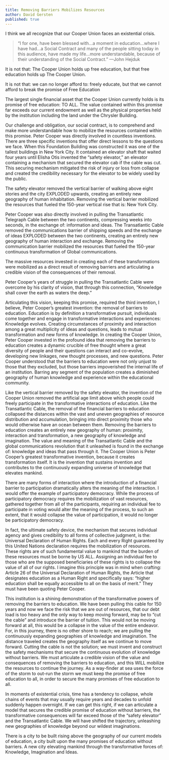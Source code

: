 ```yaml
---
title: Removing Barriers Mobilizes Resources
author: David Gersten
published: true
---
```


I think we all recognize that our Cooper Union faces an existential 
crisis.

> “I for one, have been blessed with…a moment in education…where I have had…a Social Contract and many of the people sitting today in this audience, have made my life…more understandable, because of their understanding of the Social Contract.” —John Hejduk

It is not that: The Cooper Union holds up free education, but that free education holds up The Cooper Union.

It is not that: we can no longer afford to: freely educate, but that we cannot afford to break the promise of Free Education

The largest single financial asset that the Cooper Union currently holds is its promise of free education: TO ALL. The value contained within this promise far exceeds our current endowment as well as the physical properties held by the institution including the land under the Chrysler Building.

Our challenge and obligation, our social contract, is to comprehend and make more understandable how to mobilize the resources contained within this promise.
Peter Cooper was directly involved in countless inventions. There are three specific inventions that offer direct lessons to the questions we face. When this Foundation Building was constructed it was one of the tallest buildings in New York City. It contained an elevator shaft that waited four years until Elisha Otis invented the “safety elevator,” an elevator containing a mechanism that secured the elevator cab if the cable was cut. This securing mechanism mitigated the risk of injury or loss from collapse and created the credibility necessary for the elevator to be widely used by the public.

The safety elevator removed the vertical barrier of walking above eight stories and the city EXPLODED upwards, creating an entirely new geography of human inhabitation. Removing the vertical barrier mobilized the resources that fueled the 150-year vertical rise that is: New York City. 

Peter Cooper was also directly involved in pulling the Transatlantic Telegraph Cable between the two continents, compressing weeks into seconds, in the exchange of: information and ideas. The Transatlantic Cable removed the communications barrier of shipping speeds and the exchange of ideas EXPLODED between the two continents, creating an entirely new geography of human interaction and exchange. Removing the communication barrier mobilized the resources that fueled the 150-year continuous transformation of Global communications.

The massive resources invested in creating each of these transformations were mobilized as a direct result of removing barriers and articulating a credible vision of the consequences of their removal.

Peter Cooper’s years of struggle in pulling the Transatlantic Cable were overcome by his clarity of vision, that through this connection, “Knowledge shall cover the earth as waters the deep.”

Articulating this vision, keeping this promise, required the third invention, I believe, Peter Cooper’s greatest invention: the removal of barriers to education. Education is by definition a transformative pursuit, individuals come together and engage in transformative interactions and experiences: Knowledge evolves. Creating circumstances of proximity and interaction among a great multiplicity of ideas and questions, leads to mutual transformation and new forms of knowledge. In creating the Cooper Union, Peter Cooper invested in the profound idea that removing the barriers to education creates a dynamic crucible of free thought where a great diversity of people and their questions can interact and co-evolve, developing new linkages, new thought processes, and new questions. Peter Cooper understood that the barriers to education were not only unjust to those that they excluded, but those barriers impoverished the internal life of an institution. Barring any segment of the population creates a diminished geography of human knowledge and experience within the educational community.

Like the vertical barrier removed by the safety elevator, the invention of the Cooper Union removed the artificial age limit above which people could freely participate in the transformative interactions of education. Like the Transatlantic Cable, the removal of the financial barriers to education collapsed the distances within the vast and uneven geographies of resource distribution and accumulation, bringing into direct proximity those who would otherwise have an ocean between them. Removing the barriers to education creates an entirely new geography of human: proximity, interaction and transformation, a new geography of knowledge and imagination. The value and meaning of the Transatlantic Cable and the global communications revolution that it unleashed is found in the exchange of: knowledge and ideas that pass through it. The Cooper Union is Peter Cooper’s greatest transformative invention, because it creates transformation itself. It is the invention that sustains invention and contributes to the continuously expanding universe of knowledge that elevates mankind.

There are many forms of interaction where the introduction of a financial barrier to participation dramatically alters the meaning of the interaction. I would offer the example of participatory democracy. While the process of participatory democracy requires the mobilization of vast resources, gathered together from all of the participants, requiring an individual fee to participate in voting would alter the meaning of the process, to such an extent, that it would collapse the value of participation, it would no longer be participatory democracy.

In fact, the ultimate safety device, the mechanism that secures individual agency and gives credibility to all forms of collective judgment, is the: Universal Declaration of Human Rights. Each and every Right guaranteed by this United Nations declaration requires the mobilization of resources. These rights are of such fundamental value to mankind that the burden of these resources must be borne by US ALL. Assigning an individual fee to those who are the supposed beneficiaries of these rights is to collapse the value of all of our rights. I imagine this principle was in mind when crafting: Article 26 of the Universal Declaration of Human Rights, the Article that designates education as a Human Right and specifically says: “higher education shall be equally accessible to all on the basis of merit.” They must have been quoting 
Peter Cooper. 

This institution is a shining demonstration of the transformative powers of removing the barriers to education. We have been pulling this cable for 150 years and now we face the risk that we are out of resources, that our debt load is too heavy and the only way to keep moving forward, may be to “cut the cable” and introduce the barrier of tuition. This would not be moving forward at all, this would be a collapse in the value of the entire endeavor. For, in this journey, there is no other shore to reach; we are pulling the continuously expanding geographies of knowledge and imagination. The distance traveled creates the geography itself as we continue to move forward. Cutting the cable is not the solution; we must invent and construct the safety mechanisms that secure the continuous evolution of knowledge without barriers. We must articulate a credible vision of the value and consequences of removing the barriers to education, and this WILL mobilize the resources to continue the journey. As a way-finder at sea uses the force of the storm to out-run the storm we must keep the promise of free education to all, in order to secure the many promises of 
free education to all.

In moments of existential crisis, time has a tendency to collapse, whole chains of events that may usually require years and decades to unfold suddenly happen overnight. If we can get this right, if we can articulate a model that secures the credible promise of education without barriers, the transformative consequences will far exceed those of the “safety elevator” and the Transatlantic Cable. We will have shifted the trajectory, unleashing new geographies of knowledge beyond our 
wildest imaginations.

There is a city to be built rising above the geography of our current models of education, a city built upon the many promises of education without barriers. A new city elevating mankind through the transformative forces of: Knowledge, Imagination and Ideas.